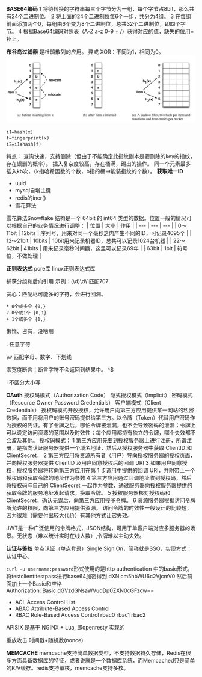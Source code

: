 **BASE64编码**
1 将待转换的字符串每三个字节分为一组，每个字节占8bit，那么共有24个二进制位。
2 将上面的24个二进制位每6个一组，共分为4组。
3 在每组前面添加两个0，每组由6个变为8个二进制位，总共32个二进制位，即四个字节。
4 根据Base64编码对照表（A-Z a-z 0-9 + /）获得对应的值，缺失的位用=补上。

**布谷鸟过滤器**
是杜鹃散列的应用。
异或 XOR：不同为1，相同为0。
![](../images/布谷鸟过滤器.jpg)
```
i1=hash(x)
f=fingerprint(x)
i2=i1⊕hash(f)
```

特点：
查询快速，支持删除（但由于不能确定此指纹副本是要删除的key的指纹，存在误删的概率）。
插入复杂度较高，存在桶满，踢出的操作。
同一个元素最多插入kb次，（k指哈希函数的个数，b指的桶中能装指纹的个数）。
**获取唯一ID**
* uuid
* mysql自增主键
* redis的incr()
* 雪花算法

雪花算法Snowflake 结构是一个 64bit 的 int64 类型的数据。位置一般的情况可以根据自己的业务情况进行调整：
| 位置 | 大小 | 作用 |
| --- | --- | --- |
| 0～11bit | 12bits | 序列号，用来对同一个毫秒之内产生不同的ID，可记录4095个 |
| 12～21bit | 10bits | 10bit用来记录机器ID，总共可以记录1024台机器 |
| 22～62bit | 41bits | 用来记录毫秒时间戳，这里可以记录69年 |
| 63bit | 1bit | 符号位，不做处理 |

**正则表达式**
pcre库 linux正则表达式库


捕获分组和后向引用
示例：(\d)\d\1匹配707

贪心：匹配尽可能多的字符，会进行回溯。
```
* 0个或多个 {0,}
? 0个或1个 {0,1}
+ 1个或多个 {1,}
```

懒惰、占有，没啥用

. 任意字符

\w 匹配字母、数字、下划线

零宽度断言：断言字符不会返回到结果中。
^$

i 不区分大小写

**OAuth** 
授权码模式（Authorization Code）
隐式授权模式（Implicit）
密码模式（Resource Owner Password Credentials）
客户端模式（Client Credentials）
授权码模式开放授权，允许用户向第三方应用提供某一网站的私密数据，而不用将用户的账号密码提供给第三方。以令牌（Token）代替用户密码作为授权的凭证。有了令牌之后，哪怕令牌被泄漏，也不会导致密码的泄漏；令牌上可以设定访问资源的范围以及时效性；每个应用都持有独立的令牌，哪个失效都不会波及其他。
授权码模式：
1 第三方应用先要到授权服务器上进行注册，所谓注册，是指向认证服务器提供一个域名地址，然后从授权服务器中获取 ClientID 和 ClientSecret，
2 第三方应用将资源所有者（用户）导向授权服务器的授权页面，并向授权服务器提供 ClientID 及用户同意授权后的回调 URI
3 如果用户同意授权，授权服务器将转向第三方应用在第 1 步调用中提供的回调 URI，并附带上一个授权码和获取令牌的地址作为参数
4 第三方应用通过回调地址收到授权码，然后将授权码与自己的 ClientSecret 一起作为参数，通过服务器向授权服务器提供的获取令牌的服务地址发起请求，换取令牌。
5 授权服务器核对授权码和 ClientSecret，确认无误后，向第三方应用授予令牌。
6 资源服务器根据访问令牌所允许的权限，向第三方应用提供资源。
访问令牌的时效性一般设计的比较短，因为很难（需要付出较大代价）有其他方式让它失效。

JWT是一种广泛使用的令牌格式，JSON结构，可用于单客户端对应多服务器的场景。无状态（难以统计实时在线人数）,令牌难以主动失效。

**认证与鉴权**
单点认证（单点登录）Single Sign On，简称就是SSO，实现方式：认证中心。

`curl -u username:password`形式使用的是http authentication 中的basic形式，将testclient:testpass进行base64加密得到 dXNlcm5hbWU6c2VjcmV0 然后前面加上一个Basic和空格  
Authorization: Basic dGVzdGNsaWVudDp0ZXN0cGFzcw==

* ACL Access Control List  
* ABAC Attribute-Based Access Control  
* RBAC Role-Based Access Control rbac0 rbac1 rbac2

APISIX 是基于 NGINX + Lua, 即openresty 实现的


重放攻击 时间戳+随机数(nonce)

**MEMCACHE**
memcache支持简单数据类型，不支持数据持久存储，Redis在很多方面具备数据库的特征，或者说就是一个数据库系统，而Memcached只是简单的K/V缓存。redis支持单核，memcache支持多核。

